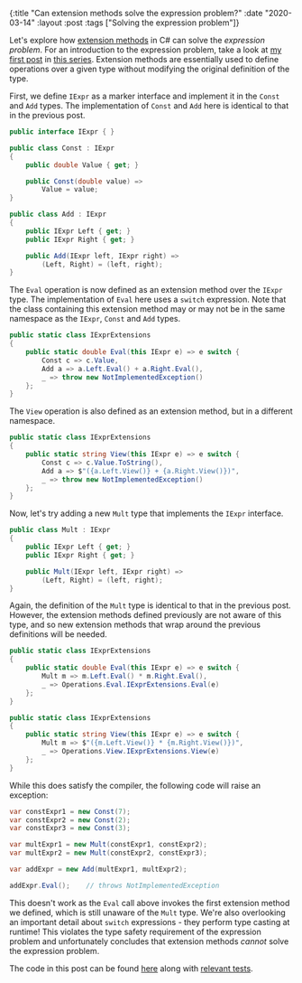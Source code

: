 {:title "Can extension methods solve the expression problem?"
 :date "2020-03-14"
 :layout :post
 :tags ["Solving the expression problem"]}

Let's explore how [extension methods][extension-methods] in C# can solve the
_expression problem_. For an introduction to the expression problem, take a look
at [my first post](../../posts/can-partial-classes-solve-the-expression-problem/)
in [this series](../../tags/Solving%20the%20expression%20problem). Extension
methods are essentially used to define operations over a given type without
modifying the original definition of the type.

First, we define `IExpr` as a marker interface and implement it in the `Const`
and `Add` types. The implementation of `Const` and `Add` here is identical to
that in the previous post.

```csharp
public interface IExpr { }

public class Const : IExpr
{
    public double Value { get; }

    public Const(double value) =>
        Value = value;
}

public class Add : IExpr
{
    public IExpr Left { get; }
    public IExpr Right { get; }

    public Add(IExpr left, IExpr right) =>
        (Left, Right) = (left, right);
}
```

The `Eval` operation is now defined as an extension method over the `IExpr`
type. The implementation of `Eval` here uses a `switch` expression. Note that 
the class containing this extension method may or may not be in the same
namespace as the `IExpr`, `Const` and `Add` types.

```csharp
public static class IExprExtensions
{
    public static double Eval(this IExpr e) => e switch {
        Const c => c.Value,
        Add a => a.Left.Eval() + a.Right.Eval(),
        _ => throw new NotImplementedException()
    };
}
```

The `View` operation is also defined as an extension method, but in a different
namespace.

```csharp
public static class IExprExtensions
{
    public static string View(this IExpr e) => e switch {
        Const c => c.Value.ToString(),
        Add a => $"({a.Left.View()} + {a.Right.View()})",
        _ => throw new NotImplementedException()
    };
}
```

Now, let's try adding a new `Mult` type that implements the `IExpr` interface.

```csharp
public class Mult : IExpr
{
    public IExpr Left { get; }
    public IExpr Right { get; }

    public Mult(IExpr left, IExpr right) =>
        (Left, Right) = (left, right);
}
```

Again, the definition of the `Mult` type is identical to that in the previous
post. However, the extension methods defined previously are not aware of this
type, and so new extension methods that wrap around the previous definitions
will be needed.

```csharp
public static class IExprExtensions
{
    public static double Eval(this IExpr e) => e switch {
        Mult m => m.Left.Eval() * m.Right.Eval(),
        _ => Operations.Eval.IExprExtensions.Eval(e)
    };
}

public static class IExprExtensions
{
    public static string View(this IExpr e) => e switch {
        Mult m => $"({m.Left.View()} * {m.Right.View()})",
        _ => Operations.View.IExprExtensions.View(e)
    };
}
```

While this does satisfy the compiler, the following code will raise an exception:

```csharp
var constExpr1 = new Const(7);
var constExpr2 = new Const(2);
var constExpr3 = new Const(3);

var multExpr1 = new Mult(constExpr1, constExpr2);
var multExpr2 = new Mult(constExpr2, constExpr3);

var addExpr = new Add(multExpr1, multExpr2);

addExpr.Eval();    // throws NotImplementedException 
```

This doesn't work as the `Eval` call above invokes the first extension method we
defined, which is still unaware of the `Mult` type. We're also overlooking an
important detail about `switch` expressions - they perform type casting at
runtime! This violates the type safety requirement of the expression problem and
unfortunately concludes that extension methods _cannot_ solve the expression
problem.

The code in this post can be found [here][implementation-tree] along with 
[relevant tests][tests-tree].

[extension-methods]: https://docs.microsoft.com/en-us/dotnet/csharp/programming-guide/classes-and-structs/extension-methods
[implementation-tree]: https://github.com/darth10/expression-problem/tree/master/csharp/Extensions
[tests-tree]: https://github.com/darth10/expression-problem/tree/master/csharp/Extensions.Tests
